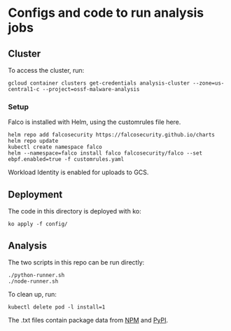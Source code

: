 # Configs and code to run analysis jobs

## Cluster

To access the cluster, run:

```shell
gcloud container clusters get-credentials analysis-cluster --zone=us-central1-c --project=ossf-malware-analysis
```

### Setup

Falco is installed with Helm, using the customrules file here.

```shell
helm repo add falcosecurity https://falcosecurity.github.io/charts
helm repo update
kubectl create namespace falco
helm --namespace=falco install falco falcosecurity/falco --set ebpf.enabled=true -f customrules.yaml
```

Workload Identity is enabled for uploads to GCS.

## Deployment

The code in this directory is deployed with ko:

```
ko apply -f config/
```

## Analysis

The two scripts in this repo can be run directly:

```shell
./python-runner.sh
./node-runner.sh
```

To clean up, run:

```shell
kubectl delete pod -l install=1
```

The .txt files contain package data from [NPM](https://medium.com/r/?url=https%3A%2F%2Fwww.npmjs.com%2Fbrowse%2Fdepended) and [PyPI](https://medium.com/r/?url=https%3A%2F%2Fhugovk.github.io%2Ftop-pypi-packages%2Ftop-pypi-packages-30-days.json).
